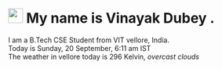 
<h1><img src="https://emojis.slackmojis.com/emojis/images/1531849430/4246/blob-sunglasses.gif?1531849430" width="30"/> My name is Vinayak Dubey .</h1>
<p>I am a B.Tech CSE Student from VIT vellore, India. <br> Today is Sunday, 20 September, 6:11 am IST <br> The weather in vellore today is 296 Kelvin, <i> overcast clouds </i><p>